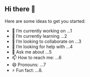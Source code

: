 ## Hi there 👋

Here are some ideas to get you started:

- 🔭 I’m currently working on ...1
- 🌱 I’m currently learning ...2
- 👯 I’m looking to collaborate on ...3
- 🤔 I’m looking for help with ...4
- 💬 Ask me about ...5
- 📫 How to reach me: ...6
- 😄 Pronouns: ...7
- ⚡ Fun fact: ...8.

